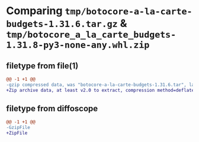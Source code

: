 # Comparing `tmp/botocore-a-la-carte-budgets-1.31.6.tar.gz` & `tmp/botocore_a_la_carte_budgets-1.31.8-py3-none-any.whl.zip`

## filetype from file(1)

```diff
@@ -1 +1 @@
-gzip compressed data, was "botocore-a-la-carte-budgets-1.31.6.tar", last modified: Thu Jul 20 01:20:11 2023, max compression
+Zip archive data, at least v2.0 to extract, compression method=deflate
```

## filetype from diffoscope

```diff
@@ -1 +1 @@
-GzipFile
+ZipFile
```

